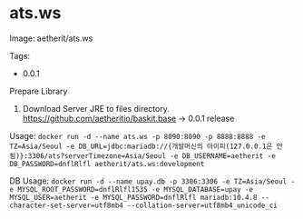 # ats.ws
 
Image: aetherit/ats.ws

Tags:
- 0.0.1

Prepare Library
1. Download Server JRE to files directory.
    https://github.com/aetheritio/baskit.base -> 0.0.1 release
   
    

Usage:
`docker run -d --name ats.ws
  -p 8090:8090
  -p 8888:8888
  -e TZ=Asia/Seoul
  -e DB_URL=jdbc:mariadb://{개발머신의 아이피(127.0.0.1은 안됨)}:3306/ats?serverTimezone=Asia/Seoul
  -e DB_USERNAME=aetherit
  -e DB_PASSWORD=dnflRlfl
  aetherit/ats.ws:development`
  
DB Usage:
`docker run -d --name upay.db
 -p 3306:3306
 -e TZ=Asia/Seoul
 -e MYSQL_ROOT_PASSWORD=dnflRlfl1535
 -e MYSQL_DATABASE=upay
 -e MYSQL_USER=aetherit
 -e MYSQL_PASSWORD=dnflRlfl
 mariadb:10.4.8
 --character-set-server=utf8mb4
 --collation-server=utf8mb4_unicode_ci`
 